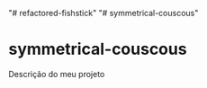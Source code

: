 "# refactored-fishstick" 
"# symmetrical-couscous" 
# symmetrical-couscous

Descrição do meu projeto